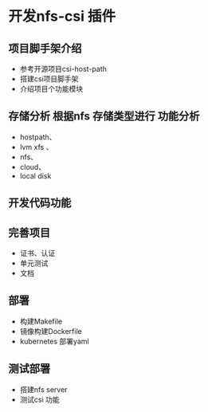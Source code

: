 # 开发nfs-csi 插件

## 项目脚手架介绍
 - 参考开源项目csi-host-path
 - 搭建csi项目脚手架
 - 介绍项目个功能模块
 
## 存储分析 根据nfs 存储类型进行 功能分析 
  - hostpath、
  - lvm xfs 、
  - nfs、
  - cloud、
  - local disk

## 开发代码功能

## 完善项目
 - 证书、认证
 - 单元测试
 - 文档
## 部署
 -  构建Makefile
 -  镜像构建Dockerfile  
 -  kubernetes 部署yaml
 
##  测试部署
 - 搭建nfs server 
 - 测试csi 功能 